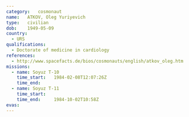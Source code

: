```yaml
---
category:	cosmonaut
name:	ATKOV, Oleg Yuriyevich
type:	civilian
dob:	1949-05-09
country:
  - URS
qualifications:
  - Doctorate of medicine in cardiology
references:
  - http://www.spacefacts.de/bios/cosmonauts/english/atkov_oleg.htm
missions:
  - name: Soyuz T-10
    time_start:   1984-02-08T12:07:26Z
    time_end:     
  - name: Soyuz T-11
    time_start:   
    time_end:     1984-10-02T10:58Z
evas:
---
```

